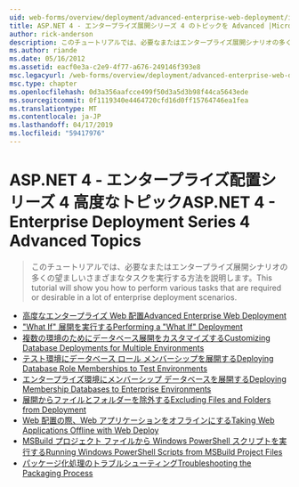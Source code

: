 ```yaml
---
uid: web-forms/overview/deployment/advanced-enterprise-web-deployment/index
title: ASP.NET 4 - エンタープライズ展開シリーズ 4 のトピックを Advanced |Microsoft Docs
author: rick-anderson
description: このチュートリアルでは、必要なまたはエンタープライズ展開シナリオの多くの望ましいさまざまなタスクを実行する方法を説明します。
ms.author: riande
ms.date: 05/16/2012
ms.assetid: eacf0e3a-c2e9-4f77-a676-249146f393e8
msc.legacyurl: /web-forms/overview/deployment/advanced-enterprise-web-deployment
msc.type: chapter
ms.openlocfilehash: 0d3a356aafcce499f50d3a5d3b98f44ca5643ede
ms.sourcegitcommit: 0f1119340e4464720cfd16d0ff15764746ea1fea
ms.translationtype: MT
ms.contentlocale: ja-JP
ms.lasthandoff: 04/17/2019
ms.locfileid: "59417976"
---
```

# <a name="aspnet-4---enterprise-deployment-series-4-advanced-topics"></a><span data-ttu-id="31038-103">ASP.NET 4 - エンタープライズ配置シリーズ 4 高度なトピック</span><span class="sxs-lookup"><span data-stu-id="31038-103">ASP.NET 4 - Enterprise Deployment Series 4 Advanced Topics</span></span>

> <span data-ttu-id="31038-104">このチュートリアルでは、必要なまたはエンタープライズ展開シナリオの多くの望ましいさまざまなタスクを実行する方法を説明します。</span><span class="sxs-lookup"><span data-stu-id="31038-104">This tutorial will show you how to perform various tasks that are required or desirable in a lot of enterprise deployment scenarios.</span></span>


- [<span data-ttu-id="31038-105">高度なエンタープライズ Web 配置</span><span class="sxs-lookup"><span data-stu-id="31038-105">Advanced Enterprise Web Deployment</span></span>](advanced-enterprise-web-deployment.md)
- [<span data-ttu-id="31038-106">"What If" 展開を実行する</span><span class="sxs-lookup"><span data-stu-id="31038-106">Performing a "What If" Deployment</span></span>](performing-a-what-if-deployment.md)
- [<span data-ttu-id="31038-107">複数の環境のためにデータベース展開をカスタマイズする</span><span class="sxs-lookup"><span data-stu-id="31038-107">Customizing Database Deployments for Multiple Environments</span></span>](customizing-database-deployments-for-multiple-environments.md)
- [<span data-ttu-id="31038-108">テスト環境にデータベース ロール メンバーシップを展開する</span><span class="sxs-lookup"><span data-stu-id="31038-108">Deploying Database Role Memberships to Test Environments</span></span>](deploying-database-role-memberships-to-test-environments.md)
- [<span data-ttu-id="31038-109">エンタープライズ環境にメンバーシップ データベースを展開する</span><span class="sxs-lookup"><span data-stu-id="31038-109">Deploying Membership Databases to Enterprise Environments</span></span>](deploying-membership-databases-to-enterprise-environments.md)
- [<span data-ttu-id="31038-110">展開からファイルとフォルダーを除外する</span><span class="sxs-lookup"><span data-stu-id="31038-110">Excluding Files and Folders from Deployment</span></span>](excluding-files-and-folders-from-deployment.md)
- [<span data-ttu-id="31038-111">Web 配置の際、Web アプリケーションをオフラインにする</span><span class="sxs-lookup"><span data-stu-id="31038-111">Taking Web Applications Offline with Web Deploy</span></span>](taking-web-applications-offline-with-web-deploy.md)
- [<span data-ttu-id="31038-112">MSBuild プロジェクト ファイルから Windows PowerShell スクリプトを実行する</span><span class="sxs-lookup"><span data-stu-id="31038-112">Running Windows PowerShell Scripts from MSBuild Project Files</span></span>](running-windows-powershell-scripts-from-msbuild-project-files.md)
- [<span data-ttu-id="31038-113">パッケージ化処理のトラブルシューティング</span><span class="sxs-lookup"><span data-stu-id="31038-113">Troubleshooting the Packaging Process</span></span>](troubleshooting-the-packaging-process.md)
